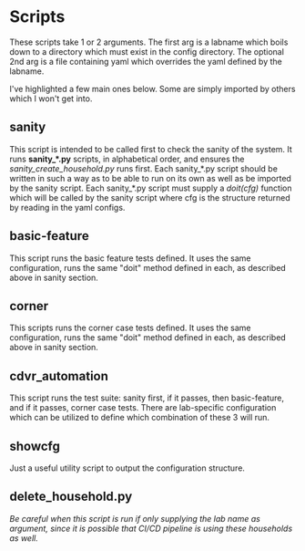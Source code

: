 # Scripts
These scripts take 1 or 2 arguments. The first arg is a labname which boils down to a directory which must exist in the config directory. The optional 2nd arg is a file containing yaml which overrides the yaml defined by the labname.

I've highlighted a few main ones below. Some are simply imported by others which I won't get into.

## sanity
This script is intended to be called first to check the sanity of the system.  It runs **sanity\_\*.py** scripts, in alphabetical order, and ensures the _sanity\_create\_household.py_ runs first. Each sanity\_\*.py script should be written in such a way as to be able to run on its own as well as be imported by the sanity script. Each sanity\_\*.py script must supply a _doit(cfg)_ function which will be called by the sanity script where cfg is the structure returned by reading in the yaml configs.

## basic-feature
This script runs the basic feature tests defined. It uses the same configuration, runs the same "doit" method defined in each, as described above in sanity section.

## corner
This scripts runs the corner case tests defined. It uses the same configuration, runs the same "doit" method defined in each, as described above in sanity section.

## cdvr\_automation
This script runs the test suite: sanity first, if it passes, then basic-feature, and if it passes, corner case tests. There are lab-specific configuration which can be utilized to define which combination of these 3 will run.

## showcfg
Just a useful utility script to output the configuration structure.

## delete\_household.py
_Be careful when this script is run if only supplying the lab name as argument, since it is possible that CI/CD pipeline is using these households as well._ 
